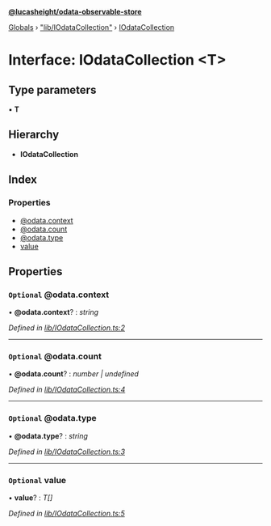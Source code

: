 **[@lucasheight/odata-observable-store](../README.md)**

[Globals](../globals.md) › ["lib/IOdataCollection"](../modules/_lib_iodatacollection_.md) › [IOdataCollection](_lib_iodatacollection_.iodatacollection.md)

# Interface: IOdataCollection <**T**>

## Type parameters

▪ **T**

## Hierarchy

* **IOdataCollection**

## Index

### Properties

* [@odata.context](_lib_iodatacollection_.iodatacollection.md#optional-@odata.context)
* [@odata.count](_lib_iodatacollection_.iodatacollection.md#optional-@odata.count)
* [@odata.type](_lib_iodatacollection_.iodatacollection.md#optional-@odata.type)
* [value](_lib_iodatacollection_.iodatacollection.md#optional-value)

## Properties

### `Optional` @odata.context

• **@odata.context**? : *string*

*Defined in [lib/IOdataCollection.ts:2](https://github.com/lucasheight/odata-observable-store/blob/b38547bd/projects/odata-observable-store/src/lib/IOdataCollection.ts#L2)*

___

### `Optional` @odata.count

• **@odata.count**? : *number | undefined*

*Defined in [lib/IOdataCollection.ts:4](https://github.com/lucasheight/odata-observable-store/blob/b38547bd/projects/odata-observable-store/src/lib/IOdataCollection.ts#L4)*

___

### `Optional` @odata.type

• **@odata.type**? : *string*

*Defined in [lib/IOdataCollection.ts:3](https://github.com/lucasheight/odata-observable-store/blob/b38547bd/projects/odata-observable-store/src/lib/IOdataCollection.ts#L3)*

___

### `Optional` value

• **value**? : *T[]*

*Defined in [lib/IOdataCollection.ts:5](https://github.com/lucasheight/odata-observable-store/blob/b38547bd/projects/odata-observable-store/src/lib/IOdataCollection.ts#L5)*